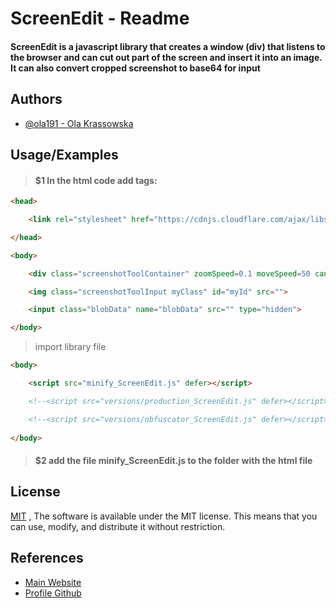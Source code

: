# ScreenEdit - Readme

#### ScreenEdit is a javascript library that creates a window (div) that listens to the browser and can cut out part of the screen and insert it into an image. It can also convert cropped screenshot to base64 for input

## Authors

- [@ola191 - Ola Krassowska](https://github.com/ola191)


## Usage/Examples

> #### **$1** In the html code add tags:

```html
<head>

    <link rel="stylesheet" href="https://cdnjs.cloudflare.com/ajax/libs/font-awesome/4.7.0/css/font-awesome.min.css">

</head>
```
```html
<body>

    <div class="screenshotToolContainer" zoomSpeed=0.1 moveSpeed=50 canvasWidth="250"></div>

    <img class="screenshotToolInput myClass" id="myId" src="">

    <input class="blobData" name="blobData" src="" type="hidden">

</body>
```

> import library file
```html
<body>

    <script src="minify_ScreenEdit.js" defer></script>

    <!--<script src="versions/production_ScreenEdit.js" defer></script>-->

    <!--<script src="versions/obfuscator_ScreenEdit.js" defer></script>-->
    
</body>
```

> #### **$2** add the file minify_ScreenEdit.js to the folder with the html file


## License

[MIT](https://choosealicense.com/licenses/mit/) , The software is available under the MIT license. This means that you can use, modify, and distribute it without restriction.

## References
 - [Main Website](https://nomartnotes.eu)
 - [Profile Github](https://github.com/ola191)



